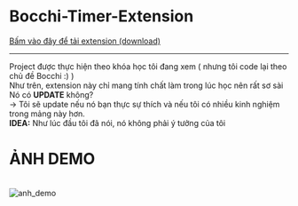 # Bocchi-Timer-Extension
<a data-permalink-href="../hexzzz2008/Bocchi-Timer-Extension/raw/cd0713a69c6bc20791c073314547826769fe01f6/bocchi_timer.zip" href="/hexzzz2008/Bocchi-Timer-Extension/raw/main/bocchi_timer.zip" id="raw-url" data-view-component="true" class="js-permalink-replaceable-link btn-sm btn BtnGroup-item">    Bấm vào đây để tải extension (download)
</a>
<hr>
Project được thực hiện theo khóa học tôi đang xem ( nhưng tôi code lại theo chủ đề Bocchi :) )
<br>
Như trên, extension này chỉ mang tính chất làm trong lúc học nên rất sơ sài<br>
Nó có <b>UPDATE</b> không?<br>
-> Tôi sẽ update nếu nó bạn thực sự thích và nếu tôi có nhiều kinh nghiệm trong mảng này hơn.<br>
<b>IDEA:</b> Như lúc đầu tôi đã nói, nó không phải ý tưởng của tôi<br>
<h1><b>ẢNH DEMO</b></h1><br>
<img src="https://i.ibb.co/Q6q99nP/Screenshot-3.png" alt="anh_demo">
